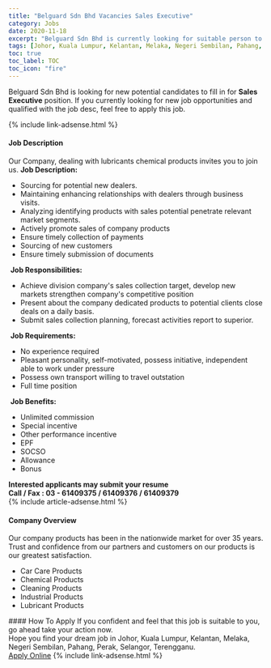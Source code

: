 ```yaml
---
title: "Belguard Sdn Bhd Vacancies Sales Executive" 
category: Jobs 
date: 2020-11-18 
excerpt: "Belguard Sdn Bhd is currently looking for suitable person to fill in the Sales Executive which positioned at Johor, Kuala Lumpur, Kelantan, Melaka, Negeri Sembilan, Pahang, Perak, Selangor, Terengganu" 
tags: [Johor, Kuala Lumpur, Kelantan, Melaka, Negeri Sembilan, Pahang, Perak, Selangor, Terengganu] 
toc: true 
toc_label: TOC 
toc_icon: "fire" 
--- 
```


<p>Belguard Sdn Bhd is looking for new potential candidates to fill in for <b>Sales Executive</b> position. If you currently looking for new job opportunities and qualified with the job desc, feel free to apply this job.
</p>{% include link-adsense.html %} 
<div><div><div><h4>Job Description</h4></div></div><div><div><span><div><div>Our Company, dealing with lubricants chemical products invites you to join us.&#160;<strong>Job Description:</strong><ul><li>Sourcing for potential new dealers.</li><li>Maintaining enhancing relationships with dealers through business visits.</li><li>Analyzing identifying products with sales potential penetrate relevant market segments.</li><li>Actively promote sales of company products</li><li>Ensure timely collection of payments</li><li>Sourcing of new customers</li><li>Ensure timely submission of documents</li></ul>&#160;<strong>Job Responsibilities:</strong><ul><li>Achieve division company's sales collection target, develop new markets strengthen company's competitive position</li><li>Present about the company dedicated products to potential clients close deals on a daily basis.</li><li>Submit sales collection planning, forecast activities report to superior.</li></ul>&#160;<strong>Job Requirements:</strong><ul><li>No experience required</li><li>Pleasant personality, self-motivated, possess initiative, independent able to work under pressure</li><li>Possess own transport willing to travel outstation</li><li>Full time position</li></ul>&#160;<strong>Job Benefits:</strong><ul><li>Unlimited commission</li><li>Special incentive</li><li>Other performance incentive</li><li>EPF</li><li>SOCSO</li><li>Allowance</li><li>Bonus</li></ul><div>&#8203;<strong>Interested applicants may submit your resume</strong></div><div><strong>Call / Fax : 03 - 61409375 / 61409376 / 61409379</strong>&#160;&#160;</div></div></div></span></div></div></div> 
{% include article-adsense.html %} 
<div><div><div><h4>Company Overview</h4></div></div><div><div><span><div><div>
<div>
<div>Our company products has been in the nationwide market for over 35 years. Trust and confidence from our partners and customers on our products is our greatest satisfaction.&#160;</div>
</div>
<ul>
<li>Car Care Products</li>
<li>Chemical Products</li>
<li>Cleaning Products</li>
<li>Industrial Products</li>
<li>Lubricant Products</li>
</ul>
</div></div></span></div></div></div> 
#### How To Apply 
If you confident and feel that this job is suitable to you, go ahead take your action now. <br/> 
Hope you find your dream job in Johor, Kuala Lumpur, Kelantan, Melaka, Negeri Sembilan, Pahang, Perak, Selangor, Terengganu. <br/> 
<a href="https://www.jobstreet.com.my/en/job/sales-executive-4425920?jobId=jobstreet-my-job-4425920&sectionRank=18&token=0~3578cd35-1363-4026-bf8c-6608e50f3597&fr=SRP%20View%20In%20New%20Ta" class="btn btn--info" target="_blank" rel="nofollow noopenner">Apply Online</a> 
{% include link-adsense.html %} 